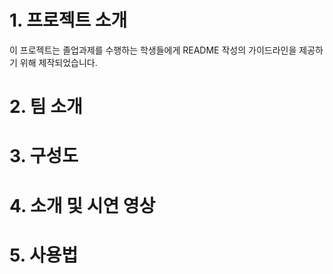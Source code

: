 # 1. 프로젝트 소개
이 프로젝트는 졸업과제를 수행하는 학생들에게 README 작성의 가이드라인을 제공하기 위해 제작되었습니다.

# 2. 팀 소개

# 3. 구성도

# 4. 소개 및 시연 영상

# 5. 사용법
